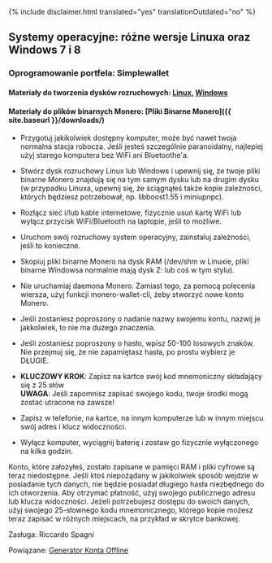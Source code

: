 {% include disclaimer.html translated="yes" translationOutdated="no" %}

## Systemy operacyjne: różne wersje Linuxa oraz Windows 7 i 8

### Oprogramowanie portfela:  Simplewallet

#### Materiały do tworzenia dysków rozruchowych:  [Linux](http://www.pendrivelinux.com/),       [Windows](https://www.microsoft.com/en-us/download/windows-usb-dvd-download-tool)

#### Materiały do plików binarnych Monero:  [Pliki Binarne Monero]({{ site.baseurl }}/downloads/)

- Przygotuj jakikolwiek dostępny komputer, może być nawet twoja normalna stacja robocza. Jeśli jesteś szczególnie paranoidalny, najlepiej użyj starego komputera bez WiFi ani Bluetoothe'a.

- Stwórz dysk rozruchowy Linux lub Windows i upewnij się, że twoje pliki binarne Monero znajdują się na tym samym dysku lub na drugim dysku (w przypadku Linuxa, upewnij się, że ściągnąłeś także kopie zależności, których będziesz potrzebował, np. libboost1.55 i miniupnpc).

- Rozłącz sieć i/lub kable internetowe, fizycznie usuń kartę WiFi lub wyłącz przycisk WiFi/Bluetooth na laptopie, jeśli to możliwe.

- Uruchom swój rozruchowy system operacyjny, zainstaluj zależności, jeśli to konieczne.

- Skopiuj pliki binarne Monero na dysk RAM (/dev/shm w Linuxie, pliki binarne Windowsa normalnie mają dysk Z: lub coś w tym stylu).

- Nie uruchamiaj daemona Monero. Zamiast tego, za pomocą polecenia wiersza, użyj funkcji monero-wallet-cli, żeby stworzyć nowe konto Monero.

- Jeśli zostaniesz poproszony o nadanie nazwy swojemu kontu, nazwij je jakkolwiek, to nie ma dużego znaczenia.

- Jeśli zostaniesz poproszony o hasło, wpisz 50-100 losowych znaków. Nie przejmuj się, że nie zapamiętasz hasła, po prostu wybierz je DŁUGIE.

- **KLUCZOWY KROK**: Zapisz na kartce swój kod mnemoniczny składający się z 25 słów  
**UWAGA**:  Jeśli zapomnisz zapisać swojego kodu, twoje środki mogą zostać utracone na zawsze!

- Zapisz w telefonie, na kartce, na innym komputerze lub w innym miejscu swój adres i klucz widoczności.

- Wyłącz komputer, wyciągnij baterię i zostaw go fizycznie wyłączonego na kilka godzin.

 Konto, które założyłeś, zostało zapisane w pamięci RAM i pliki cyfrowe są teraz niedostępne. Jeśli ktoś niepożądany w jakikolwiek sposób wejdzie w posiadanie tych danych, nie będzie posiadał długiego hasła niezbędnego do ich otworzenia. Aby otrzymać płatność, użyj swojego publicznego adresu lub klucza widoczności. Jeżeli potrzebujesz dostępu do swoich danych, użyj swojego 25-słownego kodu mnemonicznego, którego kopie możesz teraz zapisać w różnych miejscach, na przykład w skrytce bankowej.

Zasługa:  Riccardo Spagni

Powiązane:  [Generator Konta Offline](http://moneroaddress.org/)
